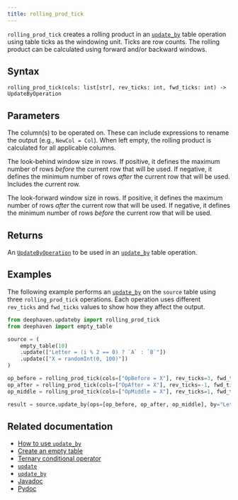 ```yaml
---
title: rolling_prod_tick
---
```


`rolling_prod_tick` creates a rolling product in an [`update_by`](./updateBy.md) table operation using table ticks as the windowing unit. Ticks are row counts. The rolling product can be calculated using forward and/or backward windows.

## Syntax

```
rolling_prod_tick(cols: list[str], rev_ticks: int, fwd_ticks: int) -> UpdateByOperation
```

## Parameters

<ParamTable>
<Param name="cols" type="list[str]">

The column(s) to be operated on. These can include expressions to rename the output (e.g., `NewCol = Col`). When left empty, the rolling product is calculated for all applicable columns.

</Param>
<Param name="rev_ticks" type="int">

The look-behind window size in rows. If positive, it defines the maximum number of rows _before_ the current row that will be used. If negative, it defines the minimum number of rows _after_ the current row that will be used. Includes the current row.

</Param>
<Param name="fwd_ticks" type="int">

The look-forward window size in rows. If positive, it defines the maximum number of rows _after_ the current row that will be used. If negative, it defines the minimum number of rows _before_ the current row that will be used.

</Param>
</ParamTable>

## Returns

An [`UpdateByOperation`](./updateBy.md#parameters) to be used in an [`update_by`](./updateBy.md) table operation.

## Examples

The following example performs an [`update_by`](./updateBy.md) on the `source` table using three `rolling_prod_tick` operations. Each operation uses different `rev_ticks` and `fwd_ticks` values to show how they affect the output.

```python order=source,result
from deephaven.updateby import rolling_prod_tick
from deephaven import empty_table

source = (
    empty_table(10)
    .update(["Letter = (i % 2 == 0) ? `A` : `B`"])
    .update(["X = randomInt(0, 100)"])
)

op_before = rolling_prod_tick(cols=["OpBefore = X"], rev_ticks=3, fwd_ticks=-1)
op_after = rolling_prod_tick(cols=["OpAfter = X"], rev_ticks=-1, fwd_ticks=3)
op_middle = rolling_prod_tick(cols=["OpMiddle = X"], rev_ticks=1, fwd_ticks=1)

result = source.update_by(ops=[op_before, op_after, op_middle], by="Letter")
```

## Related documentation

- [How to use `update_by`](../../../how-to-guides/rolling-aggregations.md)
- [Create an empty table](../../../how-to-guides/new-and-empty-table.md#empty_table)
- [Ternary conditional operator](../../../how-to-guides/ternary-if-how-to.md)
- [`update`](../select/update.md)
- [`update_by`](./updateBy.md)
- [Javadoc](https://deephaven.io/core/javadoc/io/deephaven/api/updateby/UpdateByOperation.html#RollingProduct(long,long,java.lang.String...))
- [Pydoc](/core/pydoc/code/deephaven.updateby.html#deephaven.updateby.rolling_prod_tick)
